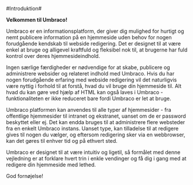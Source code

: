 #Introduktion#

**Velkommen til Umbraco!**

Umbraco er en informationsplatform, der giver dig mulighed for hurtigt og nemt publicere information på en hjemmeside uden behov for nogen forudgående kendskab til webside redigering. Det er designet til at være enkel at bruge og alligevel kraftfuld og fleksibel nok til, at brugerne har fuld kontrol over deres hjemmesideindhold.

Ingen særlige færdigheder er nødvendige for at skabe, publicere og administrere websider og relateret indhold med Umbraco. Hvis du har nogen forudgående erfaring med webside redigering vil det naturligvis være nyttig i forhold til at forstå, hvad du vil bruge  din hjemmeside til. Alt hvad du kan gøre ved hjælp af HTML kan også laves i Umbraco - funktionaliteten er ikke reduceret bare fordi Umbraco er let at bruge.

Umbraco platformen kan anvendes til alle typer af hjemmesider - fra offentlige hjemmesider til intranet og ekstranet, uanset om de er password beskyttet eller ej. Det kan endda bruges til at administrere flere websteder fra en enkelt Umbraco instans. Uanset  type, kan tilladelse til at redigere gives til nogen du vælger, og eftersom redigering sker via en webbrowser, kan det gøres til enhver tid og på ethvert sted.

Umbraco er designet til at være intuitiv og ligetil, så formålet med denne vejledning er at forklare hvert trin i enkle vendinger og få dig i gang med at redigere din hjemmeside med lethed.

God fornøjelse!

